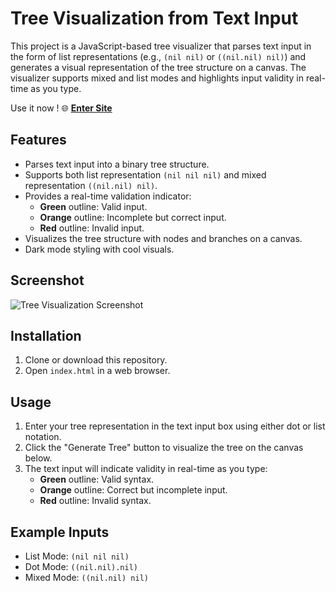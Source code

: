 # Tree Visualization from Text Input

This project is a JavaScript-based tree visualizer that parses text input in the form of list representations (e.g., `(nil nil)` or `((nil.nil) nil)`) and generates a visual representation of the tree structure on a canvas. The visualizer supports mixed and list modes and highlights input validity in real-time as you type.

Use it now ! 
🌐 [**Enter Site**](https://renanbazinin.github.io/Tree-Visualization-Tool/)  



## Features

- Parses text input into a binary tree structure.
- Supports both list representation `(nil nil nil)` and mixed representation `((nil.nil) nil)`.
- Provides a real-time validation indicator:
  - **Green** outline: Valid input.
  - **Orange** outline: Incomplete but correct input.
  - **Red** outline: Invalid input.
- Visualizes the tree structure with nodes and branches on a canvas.
- Dark mode styling with cool visuals.



## Screenshot

![Tree Visualization Screenshot](https://i.imgur.com/bytXu7N.png)

## Installation

1. Clone or download this repository.
2. Open `index.html` in a web browser.

## Usage

1. Enter your tree representation in the text input box using either dot or list notation.
2. Click the "Generate Tree" button to visualize the tree on the canvas below.
3. The text input will indicate validity in real-time as you type:
   - **Green** outline: Valid syntax.
   - **Orange** outline: Correct but incomplete input.
   - **Red** outline: Invalid syntax.

## Example Inputs

- List Mode: `(nil nil nil)`
- Dot Mode: `((nil.nil).nil)`
- Mixed Mode: `((nil.nil) nil)`

